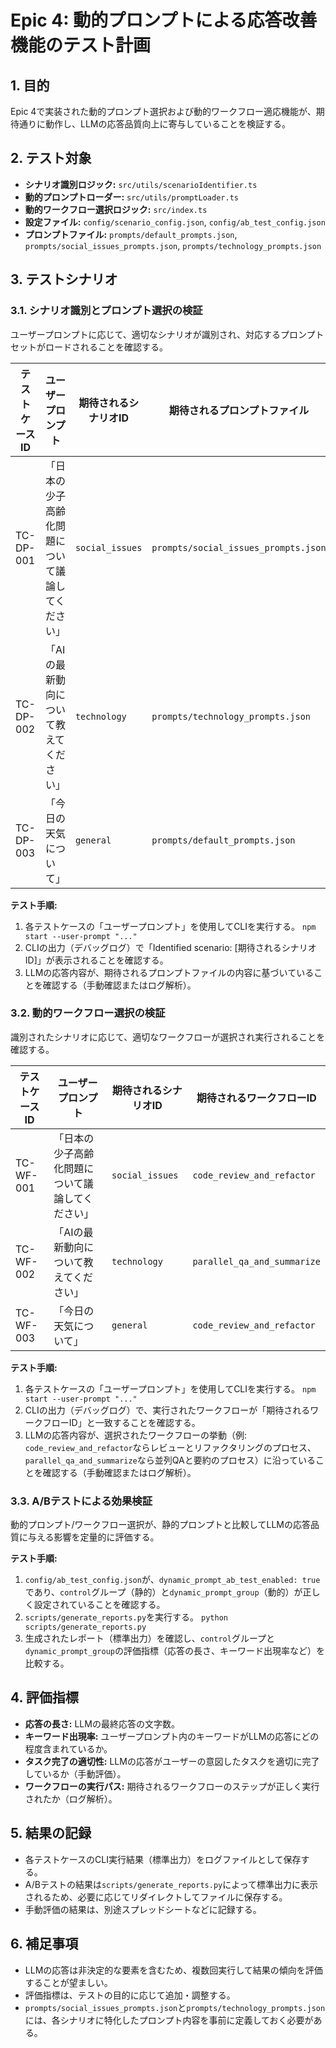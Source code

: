 # Epic 4: 動的プロンプトによる応答改善機能のテスト計画

## 1. 目的

Epic 4で実装された動的プロンプト選択および動的ワークフロー適応機能が、期待通りに動作し、LLMの応答品質向上に寄与していることを検証する。

## 2. テスト対象

*   **シナリオ識別ロジック:** `src/utils/scenarioIdentifier.ts`
*   **動的プロンプトローダー:** `src/utils/promptLoader.ts`
*   **動的ワークフロー選択ロジック:** `src/index.ts`
*   **設定ファイル:** `config/scenario_config.json`, `config/ab_test_config.json`
*   **プロンプトファイル:** `prompts/default_prompts.json`, `prompts/social_issues_prompts.json`, `prompts/technology_prompts.json`

## 3. テストシナリオ

### 3.1. シナリオ識別とプロンプト選択の検証

ユーザープロンプトに応じて、適切なシナリオが識別され、対応するプロンプトセットがロードされることを確認する。

| テストケースID | ユーザープロンプト | 期待されるシナリオID | 期待されるプロンプトファイル |
|---|---|---|---|
| TC-DP-001 | 「日本の少子高齢化問題について議論してください」 | `social_issues` | `prompts/social_issues_prompts.json` |
| TC-DP-002 | 「AIの最新動向について教えてください」 | `technology` | `prompts/technology_prompts.json` |
| TC-DP-003 | 「今日の天気について」 | `general` | `prompts/default_prompts.json` |

**テスト手順:**
1.  各テストケースの「ユーザープロンプト」を使用してCLIを実行する。
    `npm start --user-prompt "..."`
2.  CLIの出力（デバッグログ）で「Identified scenario: [期待されるシナリオID]」が表示されることを確認する。
3.  LLMの応答内容が、期待されるプロンプトファイルの内容に基づいていることを確認する（手動確認またはログ解析）。

### 3.2. 動的ワークフロー選択の検証

識別されたシナリオに応じて、適切なワークフローが選択され実行されることを確認する。

| テストケースID | ユーザープロンプト | 期待されるシナリオID | 期待されるワークフローID |
|---|---|---|---|
| TC-WF-001 | 「日本の少子高齢化問題について議論してください」 | `social_issues` | `code_review_and_refactor` |
| TC-WF-002 | 「AIの最新動向について教えてください」 | `technology` | `parallel_qa_and_summarize` |
| TC-WF-003 | 「今日の天気について」 | `general` | `code_review_and_refactor` |

**テスト手順:**
1.  各テストケースの「ユーザープロンプト」を使用してCLIを実行する。
    `npm start --user-prompt "..."`
2.  CLIの出力（デバッグログ）で、実行されたワークフローが「期待されるワークフローID」と一致することを確認する。
3.  LLMの応答内容が、選択されたワークフローの挙動（例: `code_review_and_refactor`ならレビューとリファクタリングのプロセス、`parallel_qa_and_summarize`なら並列QAと要約のプロセス）に沿っていることを確認する（手動確認またはログ解析）。

### 3.3. A/Bテストによる効果検証

動的プロンプト/ワークフロー選択が、静的プロンプトと比較してLLMの応答品質に与える影響を定量的に評価する。

**テスト手順:**
1.  `config/ab_test_config.json`が、`dynamic_prompt_ab_test_enabled: true`であり、`control`グループ（静的）と`dynamic_prompt_group`（動的）が正しく設定されていることを確認する。
2.  `scripts/generate_reports.py`を実行する。
    `python scripts/generate_reports.py`
3.  生成されたレポート（標準出力）を確認し、`control`グループと`dynamic_prompt_group`の評価指標（応答の長さ、キーワード出現率など）を比較する。

## 4. 評価指標

*   **応答の長さ:** LLMの最終応答の文字数。
*   **キーワード出現率:** ユーザープロンプト内のキーワードがLLMの応答にどの程度含まれているか。
*   **タスク完了の適切性:** LLMの応答がユーザーの意図したタスクを適切に完了しているか（手動評価）。
*   **ワークフローの実行パス:** 期待されるワークフローのステップが正しく実行されたか（ログ解析）。

## 5. 結果の記録

*   各テストケースのCLI実行結果（標準出力）をログファイルとして保存する。
*   A/Bテストの結果は`scripts/generate_reports.py`によって標準出力に表示されるため、必要に応じてリダイレクトしてファイルに保存する。
*   手動評価の結果は、別途スプレッドシートなどに記録する。

## 6. 補足事項

*   LLMの応答は非決定的な要素を含むため、複数回実行して結果の傾向を評価することが望ましい。
*   評価指標は、テストの目的に応じて追加・調整する。
*   `prompts/social_issues_prompts.json`と`prompts/technology_prompts.json`には、各シナリオに特化したプロンプト内容を事前に定義しておく必要がある。
